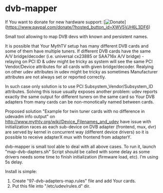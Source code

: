dvb-mapper
==========

If You want to donate for new hardware support: 
[![Donate](https://img.shields.io/badge/Donate-PayPal-green.svg)]
(https://www.paypal.com/donate/?hosted_button_id=XWV5VJH6L3DF6)

Small tool allowing to map DVB devs with known and persistent names.

It is possible that Your MythTV setup has many different DVB cards and some of them have multiple tuners.
If different DVB cards have the same A/V bridge/decoder (i.e. universal cx23885 or SAA716x A/V bridge) - relaying on PCI ID & udev 
might be tricky as system will see the same PCI Vendor/Device attributes for all cards with given bridge/decoder.
Realying on other udev attributes in udev might be tricky as sometimes Manufacturer attributes are not always set or reported correctly.

In such case only solution is to use PCI Subsystem_Vendor/Subsystem_ID attributes.
Solving this issue usually exposes another problem: udev reports exactly the same output for different tuners on the same
card so Your DVB adapters from many cards can be non-monotically named between cards.  

Proposed solution "Example for twin tuner cards with no difference in udevadm info output" on http://www.mythtv.org/wiki/Device_Filenames_and_udev
have issue with initialization races as each sub-device on DVB adapter (frontend, mux, dvr) are served by kernel in 
concurrent way (different device drivers) so it is possible to receive adapterX mux with frontend from adapterY.

dvb-mapper is small tool able to deal with all above cases. 
To run it, launch "map-dvb-dapters.sh"
Script should be called with some delay as some drivers needs some time to finish initialization (firmware load, etc).
I'm using 5s delay. 

Install is simple:
1. Create "97-dvb-adapters-map.rules" file and add Your cards. 
2. Put this file into "/etc/udev/rules.d" dir.
